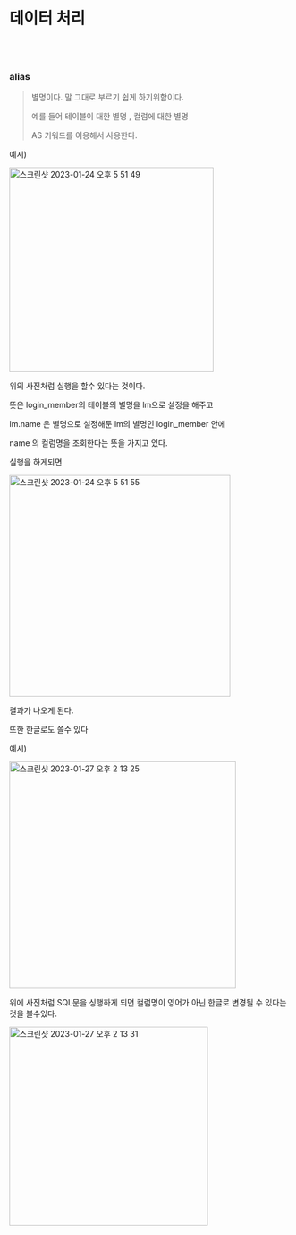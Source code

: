 # 데이터 처리 

<br>
<br>

### alias

> 별명이다. 말 그대로 부르기 쉽게 하기위함이다.
> 
> 예를 들어 테이블이 대한 별명 , 컬럼에 대한 별명 
>
> AS 키워드를 이용해서 사용한다.

예시)

<img width="365" alt="스크린샷 2023-01-24 오후 5 51 49" src="https://user-images.githubusercontent.com/104719555/214248796-22efbad7-e8a4-45c6-892e-e1011eb7a7c6.png">

위의 사진처럼 실행을 할수 있다는 것이다.

뜻은 login_member의 테이블의 별명을 lm으로 설정을 해주고 

lm.name 은 별명으로 설정해둔 lm의 별명인 login_member 안에 

name 의 컬럼명을 조회한다는 뜻을 가지고 있다.

실행을 하게되면 

<img width="395" alt="스크린샷 2023-01-24 오후 5 51 55" src="https://user-images.githubusercontent.com/104719555/214249345-d7f18199-5803-4f35-bb8d-27f57e553723.png">

결과가 나오게 된다.


또한 한글로도 쓸수 있다

예시)

<img width="405" alt="스크린샷 2023-01-27 오후 2 13 25" src="https://user-images.githubusercontent.com/104719555/215014447-2a09e2cd-3d86-4416-a7c1-560d703f8839.png">

위에 사진처럼 SQL문을 싱행하게 되면 컬럼명이 영어가 아닌 한글로 변경될 수 있다는것을 볼수있다.

<img width="355" alt="스크린샷 2023-01-27 오후 2 13 31" src="https://user-images.githubusercontent.com/104719555/215014528-c38cdd4d-547a-4e53-9e8d-be33cd627ace.png">

